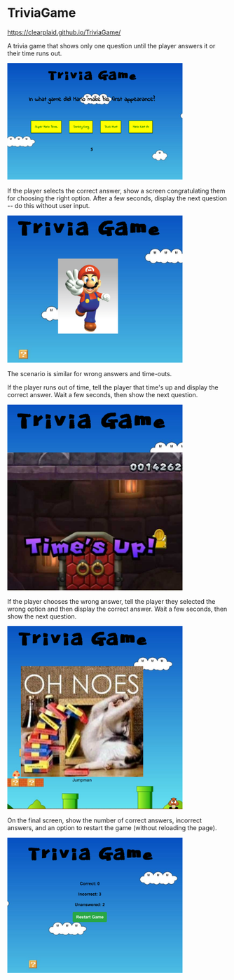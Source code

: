 # TriviaGame 

https://clearplaid.github.io/TriviaGame/

A trivia game that shows only one question until the player answers it or their time runs out.

<img src="https://github.com/clearplaid/TriviaGame/blob/master/assets/images/trivia-game.png" alt="Trivia-Game" width="400">

If the player selects the correct answer, show a screen congratulating them for choosing the right option. After a few seconds, display the next question -- do this without user input.

<img src="https://github.com/clearplaid/TriviaGame/blob/master/assets/images/trivie-win.png" alt="Trivia-Win" width="400">

The scenario is similar for wrong answers and time-outs.

If the player runs out of time, tell the player that time's up and display the correct answer. Wait a few seconds, then show the next question.

<img src="https://github.com/clearplaid/TriviaGame/blob/master/assets/images/times-up.png" alt="Out of Time" width="400">

If the player chooses the wrong answer, tell the player they selected the wrong option and then display the correct answer. Wait a few seconds, then show the next question.

<img src="https://github.com/clearplaid/TriviaGame/blob/master/assets/images/loss.png" alt="Trivia-Loss" width="400">

On the final screen, show the number of correct answers, incorrect answers, and an option to restart the game (without reloading the page).

<img src="https://github.com/clearplaid/TriviaGame/blob/master/assets/images/trivia-end-game.png" alt="Trivia-End-Game" width="400">
